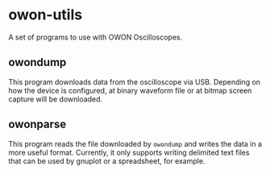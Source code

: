 owon-utils
==========
A set of programs to use with OWON Oscilloscopes.

owondump
--------
This program downloads data from the oscilloscope via USB. Depending on how
the device is configured, at binary waveform file or at bitmap screen capture
will be downloaded.

owonparse
---------
This program reads the file downloaded by `owondump` and writes the data in a
more useful format. Currently, it only supports writing delimited text files 
that can be used by gnuplot or a spreadsheet, for example.

